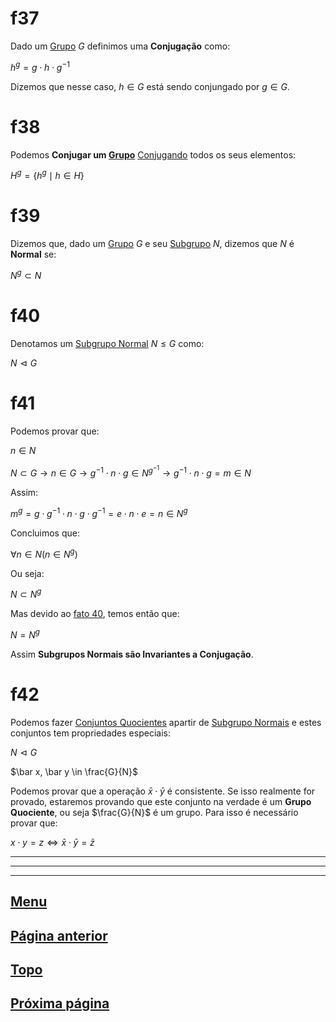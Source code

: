 # f37

Dado um [Grupo](/page%201.md#f11) $G$ definimos uma **Conjugação** como:

$h^g = g \cdot h \cdot g^{-1}$

Dizemos que nesse caso, $h \in G$ está sendo conjungado por $g \in G$.

# f38

Podemos **Conjugar um [Grupo](/page%201.md#f11)** [Conjugando](#f37) todos os seus elementos:

$H^g = \{ h^g \mid h \in H \}$

# f39

Dizemos que, dado um [Grupo](/page%201.md#f11) $G$ e seu [Subgrupo](/page%203.md#27) $N$, dizemos que $N$ é **Normal** se:

$N^g \subset N$

# f40

Denotamos um [Subgrupo Normal](#f39) $N \le G$ como:

$N \vartriangleleft G$

# f41

Podemos provar que:

$n \in N$

$N \subset G \to n \in G \to g^{-1} \cdot n \cdot g \in N^{g^{-1}} \to g^{-1} \cdot n \cdot g = m \in N$

Assim:

$m^g = g \cdot g^{-1} \cdot n \cdot g \cdot g^{-1} = e \cdot n \cdot e = n \in N^g$

Concluimos que:

$\forall n \in N (n \in N^g)$

Ou seja:

$N \subset N^g$

Mas devido ao [fato 40](#f40), temos então que:

$N = N^g$

Assim **Subgrupos Normais são Invariantes a Conjugação**.

# f42

Podemos fazer [Conjuntos Quocientes](/page%203.md#f35) apartir de [Subgrupo Normais](#f39) e estes conjuntos tem propriedades especiais:

$N \vartriangleleft G$

$\bar x, \bar y \in \frac{G}{N}$

Podemos provar que a operação $\bar x \cdot \bar y$ é consistente. Se isso realmente for provado, estaremos provando que este conjunto na verdade é um **Grupo Quociente**, ou seja $\frac{G}{N}$ é um grupo. Para isso é necessário provar que:

$x \cdot y = z \iff \bar x \cdot \bar y = \bar z$

---
---
---

## [Menu](/readme.md)

## [Página anterior](/page%203.md)

## [Topo](#f37)

## [Próxima página](/page%205.md)